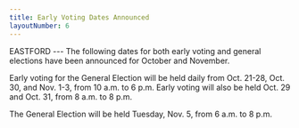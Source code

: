 ```yaml
---
title: Early Voting Dates Announced
layoutNumber: 6
---
```

EASTFORD --- The following dates for both early voting and general
elections have been announced for October and November.

Early voting for the General Election will be held daily from Oct.
21-28, Oct. 30, and Nov. 1-3, from 10 a.m. to 6 p.m. Early voting will
also be held Oct. 29 and Oct. 31, from 8 a.m. to 8 p.m.

The General Election will be held Tuesday, Nov. 5, from 6 a.m. to 8 p.m.
